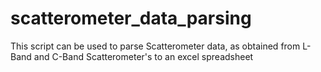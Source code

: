 # scatterometer_data_parsing
This script can be used to parse Scatterometer data, as obtained from L-Band and C-Band Scatterometer's to an excel spreadsheet 
